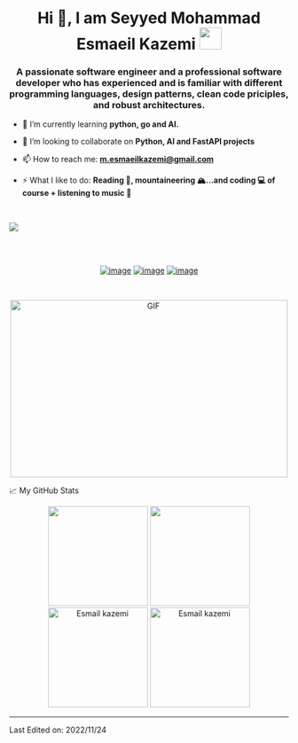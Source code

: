 <!--
**seyyedaliayati/seyyedaliayati** is a ✨ _special_ ✨ repository because its `README.md` (this file) appears on your GitHub profile.

Here are some ideas to get you started:
### Hi there 👋
- 🔭 I’m currently working on ...
- 🌱 I’m currently learning ...
- 👯 I’m looking to collaborate on ...
- 🤔 I’m looking for help with ...
- 💬 Ask me about ...
- 📫 How to reach me: ...
- 😄 Pronouns: ...
- ⚡ Fun fact: ...
-->

<h1 align="center">Hi 👋, I am Seyyed Mohammad Esmaeil Kazemi <img height="40" src="https://emoji.gg/assets/emoji/7333-parrotdance.gif"></h1>
<h3 align="center">A passionate software engineer and a professional software developer who has experienced and is familiar with different programming languages, design patterns, clean code priciples, and robust architectures.</h3>

<!-- - 🔭 I’m currently working on my **Python Course** -->

- 🌱 I’m currently learning **python, go and AI.**

- 👯 I’m looking to collaborate on **Python, AI and FastAPI projects**

- 📫 How to reach me: **m.esmaeilkazemi@gmail.com**

- ⚡ What I like to do: **Reading 📖, mountaineering 🏔...and coding 💻 of course + listening to music 🎵**

<br />

![](https://visitor-badge.glitch.me/badge?page_id=eskazemi)

<br />
<br />

<div align="center">

[![image](https://img.shields.io/badge/LinkedIn-0077B5?style=for-the-badge&logo=linkedin&logoColor=white)](https://www.linkedin.com/in/eskazemi/)
[![image](https://img.shields.io/badge/Instagram-E4405F?style=for-the-badge&logo=instagram&logoColor=white)](https://www.instagram.com/mr.eskazemi/)
[![image](https://img.shields.io/badge/Gmail-D14836?style=for-the-badge&logo=gmail&logoColor=white)](mailto:m.esmaeilkazemi@gmail.com)
  
</div>  
<br />

<p align= "center">
<img alt="GIF" src="https://github.com/abhisheknaiidu/abhisheknaiidu/blob/master/code.gif?raw=true" width="500" height="320" />
</p>

📈 My GitHub Stats
<p align= "center">
  <img height= "180" src="https://github-readme-stats.vercel.app/api?username=eskazemi&theme=gotham&show_icons=true&include_all_commits=true" />
  <img height= "180" src="https://github-readme-stats.vercel.app/api/top-langs/?username=eskazemi&theme=react&layout=compact" />
  <img height="180" src="https://github-readme-stats.vercel.app/api?username=eskazemi&show_icons=true&theme=gotham" alt="Esmail kazemi" />
  <img height="180" src="https://github-readme-streak-stats.herokuapp.com/?user=eskazemi&theme=tokyonight" alt="Esmail kazemi" />
</p>

------

Last Edited on: 2022/11/24

